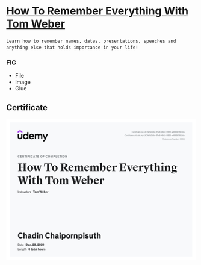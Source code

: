 # [How To Remember Everything With Tom Weber](https://www.udemy.com/how-to-remember-everything)
`Learn how to remember names, dates, presentations, speeches and anything else that holds importance in your life!`

### FIG
- File
- Image
- Glue


## Certificate
[![Certificate](UC-fa1a2d8d-37e6-48e2-9522-a4995876c2da.jpg)](UC-fa1a2d8d-37e6-48e2-9522-a4995876c2da.pdf)